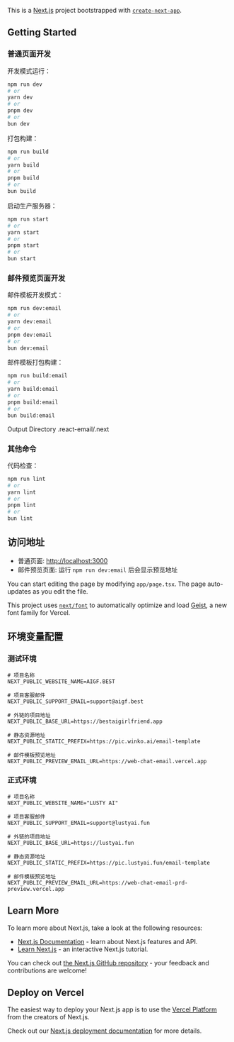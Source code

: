 This is a [Next.js](https://nextjs.org) project bootstrapped with [`create-next-app`](https://nextjs.org/docs/app/api-reference/cli/create-next-app).

## Getting Started

### 普通页面开发

开发模式运行：

```bash
npm run dev
# or
yarn dev
# or
pnpm dev
# or
bun dev
```

打包构建：

```bash
npm run build
# or
yarn build
# or
pnpm build
# or
bun build
```

启动生产服务器：

```bash
npm run start
# or
yarn start
# or
pnpm start
# or
bun start
```

### 邮件预览页面开发

邮件模板开发模式：

```bash
npm run dev:email
# or
yarn dev:email
# or
pnpm dev:email
# or
bun dev:email
```

邮件模板打包构建：

```bash
npm run build:email
# or
yarn build:email
# or
pnpm build:email
# or
bun build:email
```

Output Directory .react-email/.next

### 其他命令

代码检查：

```bash
npm run lint
# or
yarn lint
# or
pnpm lint
# or
bun lint
```

## 访问地址

- 普通页面: [http://localhost:3000](http://localhost:3000)
- 邮件预览页面: 运行 `npm run dev:email` 后会显示预览地址

You can start editing the page by modifying `app/page.tsx`. The page auto-updates as you edit the file.

This project uses [`next/font`](https://nextjs.org/docs/app/building-your-application/optimizing/fonts) to automatically optimize and load [Geist](https://vercel.com/font), a new font family for Vercel.

## 环境变量配置

### 测试环境

```env
# 项目名称
NEXT_PUBLIC_WEBSITE_NAME=AIGF.BEST

# 项目客服邮件
NEXT_PUBLIC_SUPPORT_EMAIL=support@aigf.best

# 外链的项目地址
NEXT_PUBLIC_BASE_URL=https://bestaigirlfriend.app

# 静态资源地址
NEXT_PUBLIC_STATIC_PREFIX=https://pic.winko.ai/email-template

# 邮件模板预览地址
NEXT_PUBLIC_PREVIEW_EMAIL_URL=https://web-chat-email.vercel.app
```

### 正式环境

```env
# 项目名称
NEXT_PUBLIC_WEBSITE_NAME="LUSTY AI"

# 项目客服邮件
NEXT_PUBLIC_SUPPORT_EMAIL=support@lustyai.fun

# 外链的项目地址
NEXT_PUBLIC_BASE_URL=https://lustyai.fun

# 静态资源地址
NEXT_PUBLIC_STATIC_PREFIX=https://pic.lustyai.fun/email-template

# 邮件模板预览地址
NEXT_PUBLIC_PREVIEW_EMAIL_URL=https://web-chat-email-prd-preview.vercel.app
```

## Learn More

To learn more about Next.js, take a look at the following resources:

- [Next.js Documentation](https://nextjs.org/docs) - learn about Next.js features and API.
- [Learn Next.js](https://nextjs.org/learn) - an interactive Next.js tutorial.

You can check out [the Next.js GitHub repository](https://github.com/vercel/next.js) - your feedback and contributions are welcome!

## Deploy on Vercel

The easiest way to deploy your Next.js app is to use the [Vercel Platform](https://vercel.com/new?utm_medium=default-template&filter=next.js&utm_source=create-next-app&utm_campaign=create-next-app-readme) from the creators of Next.js.

Check out our [Next.js deployment documentation](https://nextjs.org/docs/app/building-your-application/deploying) for more details.
